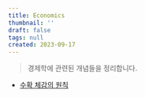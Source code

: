 ```yaml
---
title: Economics
thumbnail: ''
draft: false
tags: null
created: 2023-09-17
---
```



 > 
 > 경제학에 관련된 개념들을 정리합니다.

* [수확 체감의 원칙](%E1%84%89%E1%85%AE%E1%84%92%E1%85%AA%E1%86%A8%20%E1%84%8E%E1%85%A6%E1%84%80%E1%85%A1%E1%86%B7%E1%84%8B%E1%85%B4%20%E1%84%8B%E1%85%AF%E1%86%AB%E1%84%8E%E1%85%B5%E1%86%A8.md)

